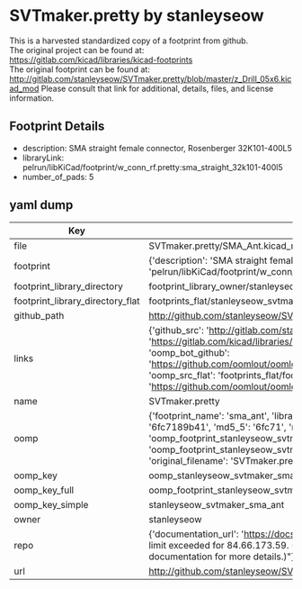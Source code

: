# SVTmaker.pretty by stanleyseow  
This is a harvested standardized copy of a footprint from github.  
The original project can be found at:  
https://gitlab.com/kicad/libraries/kicad-footprints  
The original footprint can be found at:
http://gitlab.com/stanleyseow/SVTmaker.pretty/blob/master/z_Drill_05x6.kicad_mod
Please consult that link for additional, details, files, and license information.  
## Footprint Details
* description: SMA straight female connector, Rosenberger 32K101-400L5  
* libraryLink: pelrun/libKiCad/footprint/w_conn_rf.pretty:sma_straight_32k101-400l5  
* number_of_pads: 5  
## yaml dump  
| Key | Value |  
| --- | --- |  
| file | SVTmaker.pretty/SMA_Ant.kicad_mod |  
| footprint | {'description': 'SMA straight female connector, Rosenberger 32K101-400L5', 'libraryLink': 'pelrun/libKiCad/footprint/w_conn_rf.pretty:sma_straight_32k101-400l5', 'number_of_pads': 5} |  
| footprint_library_directory | footprint_library_owner/stanleyseow_SVTmaker.pretty |  
| footprint_library_directory_flat | footprints_flat/stanleyseow_svtmaker_sma_ant/working |  
| github_path | http://github.com/stanleyseow/SVTmaker.pretty/blob/master/SMA_Ant.kicad_mod |  
| links | {'github_src': 'http://gitlab.com/stanleyseow/SVTmaker.pretty/blob/master/z_Drill_05x6.kicad_mod', 'github_src_repo': 'https://gitlab.com/kicad/libraries/kicad-footprints', 'oomp_bot': 'footprints/stanleyseow_svtmaker_sma_ant/working', 'oomp_bot_github': 'https://github.com/oomlout/oomlout_oomp_footprint_bot/tree/main/footprints/stanleyseow_svtmaker_sma_ant/working', 'oomp_src_flat': 'footprints_flat/footprints_flat/stanleyseow_svtmaker_sma_ant/working', 'oomp_src_flat_github': 'https://github.com/oomlout/oomlout_oomp_footprint_src/tree/main/footprints_flat/stanleyseow_svtmaker_sma_ant/working'} |  
| name | SVTmaker.pretty |  
| oomp | {'footprint_name': 'sma_ant', 'library_name': 'svtmaker', 'md5': '6fc7189b41832e2c98231033f8fe5d51', 'md5_10': '6fc7189b41', 'md5_5': '6fc71', 'md5_6': '6fc718', 'oomp_key': 'oomp_stanleyseow_svtmaker_sma_ant', 'oomp_key_extra': 'oomp_footprint_stanleyseow_svtmaker_sma_ant', 'oomp_key_full': 'oomp_footprint_stanleyseow_svtmaker_sma_ant_6fc718', 'oomp_key_simple': 'stanleyseow_svtmaker_sma_ant', 'original_filename': 'SVTmaker.pretty/SMA_Ant.kicad_mod', 'owner_name': 'stanleyseow'} |  
| oomp_key | oomp_stanleyseow_svtmaker_sma_ant |  
| oomp_key_full | oomp_footprint_stanleyseow_svtmaker_sma_ant |  
| oomp_key_simple | stanleyseow_svtmaker_sma_ant |  
| owner | stanleyseow |  
| repo | {'documentation_url': 'https://docs.github.com/rest/overview/resources-in-the-rest-api#rate-limiting', 'message': "API rate limit exceeded for 84.66.173.59. (But here's the good news: Authenticated requests get a higher rate limit. Check out the documentation for more details.)"} |  
| url | http://github.com/stanleyseow/SVTmaker.pretty |  


